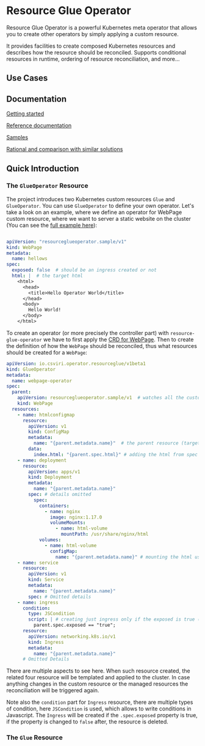 # Resource Glue Operator

Resource Glue Operator is a powerful Kubernetes meta operator that allows you to create other operators by simply
applying a custom resource.

It provides facilities to create composed Kubernetes resources and describes how the resource
should be reconciled. Supports conditional resources in runtime, ordering of resource reconciliation, and more...

## Use Cases

## Documentation

[Getting started](/docs/getting-started.md)

[Reference documentation](/docs/reference.md)

[Samples](/docs/samples.yaml)

[Rational and comparison with similar solutions](/docs/samples.yaml)

## Quick Introduction

### The `GlueOperator` Resource

The project introduces two Kubernetes custom resources `Glue` and `GlueOperator`.
You can use `GlueOperator` to define your own operator.
Let's take a look on an example, where we define an operator for WebPage custom resource, where we want to server
a static website on the cluster (You can see the
[full example here](https://github.com/csviri/resource-workflow-operator/blob/main/src/test/resources/sample/webpage)):

```yaml

apiVersion: "resourceglueoperator.sample/v1"
kind: WebPage
metadata:
  name: hellows
spec:
  exposed: false  # should be an ingress created or not
  html: |  # the target html
    <html>
      <head>
        <title>Hello Operator World</title>
      </head>
      <body>
        Hello World! 
      </body>
    </html>
```

To create an operator (or more precisely the controller part) with `resource-glue-operator` we have to first apply
the [CRD for WebPage](https://github.com/csviri/resource-workflow-operator/blob/main/src/test/resources/sample/webpage/webpage.crd.yml).
Then to create the definition of how the `WebPage` should be reconciled, thus what resources should be created for
a `WebPage`:

```yaml
apiVersion: io.csviri.operator.resourceglue/v1beta1
kind: GlueOperator
metadata:
  name: webpage-operator
spec:
  parent:
    apiVersion: resourceglueoperator.sample/v1  # watches all the custom resource of type WebPage
    kind: WebPage
  resources:
    - name: htmlconfigmap
      resource:
        apiVersion: v1
        kind: ConfigMap
        metadata:
          name: "{parent.metadata.name}"  # the parent resource (target webpage instance) can be referenced as "parent"
        data:
          index.html: "{parent.spec.html}" # adding the html from spec to a config map
    - name: deployment
      resource:
        apiVersion: apps/v1
        kind: Deployment
        metadata:
          name: "{parent.metadata.name}"
        spec: # details omitted
          spec:
            containers:
              - name: nginx
                image: nginx:1.17.0
                volumeMounts:
                  - name: html-volume
                    mountPath: /usr/share/nginx/html
            volumes:
              - name: html-volume
                configMap:
                  name: "{parent.metadata.name}" # mounting the html using the config map to nginx server
    - name: service
      resource:
        apiVersion: v1
        kind: Service
        metadata:
          name: "{parent.metadata.name}"
        spec: # Omitted details
    - name: ingress
      condition:
        type: JSCondition
        script: | # creating just ingress only if the exposed is true (this can be changed in runtime)
          parent.spec.exposed == "true";
      resource:
        apiVersion: networking.k8s.io/v1
        kind: Ingress
        metadata:
          name: "{parent.metadata.name}"
      # Omitted Details
```

There are multiple aspects to see here. When such resource created, the related four resource will be templated
and applied to the cluster. In case anything changes in the custom resource or the managed resources the reconciliation
will be triggered again. 

Note also the `condition` part for `Ingress` resource, there are multiple types of condition, here `JSCondition` is
used, which allows to write conditions in Javascript. The `Ingress` will be created if the `.spec.exposed` property
is true, if the property is changed to `false` after, the resource is deleted.

### The `Glue` Resource
